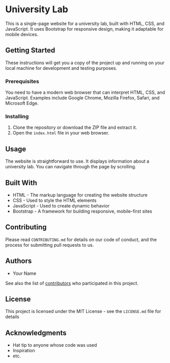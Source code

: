 # University Lab

This is a single-page website for a university lab, built with HTML, CSS, and JavaScript. It uses Bootstrap for responsive design, making it adaptable for mobile devices.

## Getting Started

These instructions will get you a copy of the project up and running on your local machine for development and testing purposes.

### Prerequisites

You need to have a modern web browser that can interpret HTML, CSS, and JavaScript. Examples include Google Chrome, Mozilla Firefox, Safari, and Microsoft Edge.

### Installing

1. Clone the repository or download the ZIP file and extract it.
2. Open the `index.html` file in your web browser.

## Usage

The website is straightforward to use. It displays information about a university lab. You can navigate through the page by scrolling.

## Built With

- HTML - The markup language for creating the website structure
- CSS - Used to style the HTML elements
- JavaScript - Used to create dynamic behavior
- Bootstrap - A framework for building responsive, mobile-first sites

## Contributing

Please read `CONTRIBUTING.md` for details on our code of conduct, and the process for submitting pull requests to us.

## Authors

- Your Name

See also the list of [contributors](https://github.com/your/project/contributors) who participated in this project.

## License

This project is licensed under the MIT License - see the `LICENSE.md` file for details

## Acknowledgments

- Hat tip to anyone whose code was used
- Inspiration
- etc.